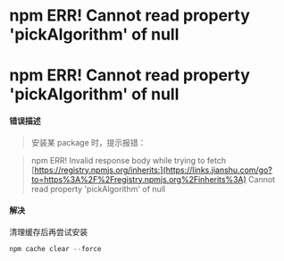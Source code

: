 # npm ERR! Cannot read property 'pickAlgorithm' of null

# npm ERR! Cannot read property 'pickAlgorithm' of null

#### 错误描述

> 安装某 package 时，提示报错：
>

> npm ERR! Invalid response body while trying to fetch [https://registry.npmjs.org/inherits:](https://links.jianshu.com/go?to=https%3A%2F%2Fregistry.npmjs.org%2Finherits%3A) Cannot read property 'pickAlgorithm' of null
>

#### 解决

清理缓存后再尝试安装

```javascript
npm cache clear --force
```
